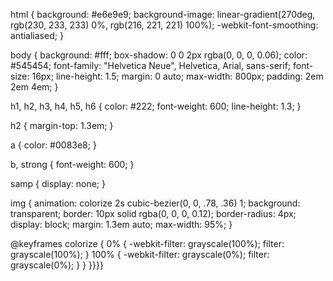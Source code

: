 
html {
    background: #e6e9e9;
    background-image: linear-gradient(270deg, rgb(230, 233, 233) 0%, rgb(216, 221, 221) 100%);
    -webkit-font-smoothing: antialiased;
}

body {
    background: #fff;
    box-shadow: 0 0 2px rgba(0, 0, 0, 0.06);
    color: #545454;
    font-family: "Helvetica Neue", Helvetica, Arial, sans-serif;
    font-size: 16px;
    line-height: 1.5;
    margin: 0 auto;
    max-width: 800px;
    padding: 2em 2em 4em;
}

h1, h2, h3, h4, h5, h6 {
    color: #222;
    font-weight: 600;
    line-height: 1.3;
}

h2 {
    margin-top: 1.3em;
}

a {
    color: #0083e8;
}

b, strong {
    font-weight: 600;
}

samp {
    display: none;
}

img {
    animation: colorize 2s cubic-bezier(0, 0, .78, .36) 1;
    background: transparent;
    border: 10px solid rgba(0, 0, 0, 0.12);
    border-radius: 4px;
    display: block;
    margin: 1.3em auto;
    max-width: 95%;
}

@keyframes colorize {
    0% {
        -webkit-filter: grayscale(100%);
        filter: grayscale(100%);
    }
    100% {
        -webkit-filter: grayscale(0%);
        filter: grayscale(0%);
    }
}
}}}}
